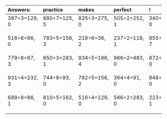 | Answers: | practice | makes | perfect | ! |
| :--- | :--- | :--- | :--- | :--- |
| 387÷3=129, 0 | 880÷7=125, 5 | 825÷3=275, 0 | 505÷2=252, 1 | 340÷5=68, 0 | 
|   |   |   |   |   | 
|   |   |   |   |   | 
|   |   |   |   |   | 
| 516÷6=86, 0 | 783÷5=156, 3 | 218÷6=36, 2 | 237÷2=118, 1 | 855÷8=106, 7 | 
|   |   |   |   |   | 
|   |   |   |   |   | 
|   |   |   |   |   | 
| 779÷8=97, 3 | 850÷3=283, 1 | 934÷5=186, 4 | 966÷2=483, 0 | 672÷3=224, 0 | 
|   |   |   |   |   | 
|   |   |   |   |   | 
|   |   |   |   |   | 
| 931÷4=232, 3 | 744÷8=93, 0 | 782÷5=156, 2 | 364÷4=91, 0 | 848÷2=424, 0 | 
|   |   |   |   |   | 
|   |   |   |   |   | 
|   |   |   |   |   | 
| 689÷8=86, 1 | 810÷5=162, 0 | 516÷4=129, 0 | 566÷2=283, 0 | 223÷2=111, 1 | 
|   |   |   |   |   | 
|   |   |   |   |   | 
|   |   |   |   |   | 
